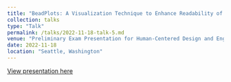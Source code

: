```yaml
---
title: "BeadPlots: A Visualization Technique to Enhance Readability of Academic Papers"
collection: talks
type: "Talk"
permalink: /talks/2022-11-18-talk-5.md
venue: "Preliminary Exam Presentation for Human-Centered Design and Engineering at the University of Washington"
date: 2022-11-18
location: "Seattle, Washington"
---
```


[View presentation here](https://docs.google.com/presentation/d/1ebeLIT6reDqwlVXFeoD0IrkONVwlUM-qSbg_zH1wSzc/edit?usp=sharing)
